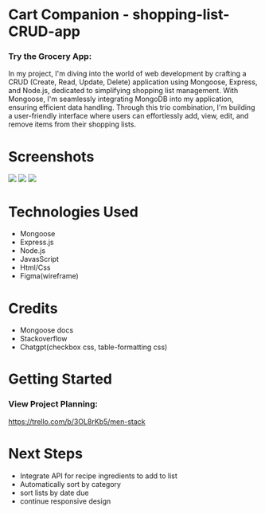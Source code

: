# Cart Companion - shopping-list-CRUD-app

### Try the Grocery App:


In my project, I'm diving into the world of web development by crafting a CRUD (Create, Read, Update, Delete) application using Mongoose, Express, and Node.js, dedicated to simplifying shopping list management. With Mongoose, I'm seamlessly integrating MongoDB into my application, ensuring efficient data handling. Through this trio combination, I'm building a user-friendly interface where users can effortlessly add, view, edit, and remove items from their shopping lists.


# Screenshots

<img src="public/images/Screenshot 2024-03-21 at 11.15.30 AM.png">
<img src="public/images/Screenshot 2024-03-21 at 2.53.20 PM.png">
<img src="public/images/Screenshot 2024-03-21 at 4.57.43 PM.png">


# Technologies Used

- Mongoose
- Express.js
- Node.js
- JavasScript
- Html/Css
- Figma(wireframe)

# Credits

- Mongoose docs
- Stackoverflow
- Chatgpt(checkbox css, table-formatting css)

# Getting Started

### View Project Planning:
https://trello.com/b/3OL8rKb5/men-stack

# Next Steps

- Integrate API for recipe ingredients to add to list
- Automatically sort by category
- sort lists by date due
- continue responsive design
